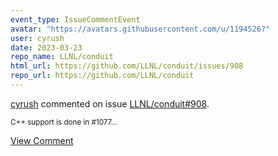```yaml
---
event_type: IssueCommentEvent
avatar: "https://avatars.githubusercontent.com/u/1194526?"
user: cyrush
date: 2023-03-23
repo_name: LLNL/conduit
html_url: https://github.com/LLNL/conduit/issues/908
repo_url: https://github.com/LLNL/conduit
---
```


<a href='https://github.com/cyrush' target='_blank'>cyrush</a> commented on issue <a href='https://github.com/LLNL/conduit/issues/908' target='_blank'>LLNL/conduit#908</a>.

<small>C++ support is done in #1077...</small>

<a href='https://github.com/LLNL/conduit/issues/908' target='_blank'>View Comment</a>